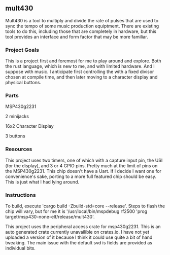 ## mult430

Mult430 is a tool to multiply and divide the rate of pulses that are used to sync the tempo of some music production equiptment. There are existing tools to do this, including those that are completely in hardware, but this tool provides an interface and form factor that may be more familiar.

### Project Goals

This is a project first and foremost for me to play around and explore. Both the rust language, which is new to me, and with limited hardware. And I suppose with music. I anticipate first controlling the with a fixed divisor chosen at compile time, and then later moving to a character display and physical buttons.

### Parts

MSP430g2231

2 minijacks

16x2 Character Display

3 buttons

### Resources

This project uses two timers, one of which with a capture input pin, the USI (for the display), and 3 or 4 GPIO pins. Pretty much at the limit of pins on the MSP430g2231. This chip doesn't have a Uart. If I decide I want one for convenience's sake, porting to a more full featured chip should be easy. This is just what I had lying around.

### Instructions

To build, execute 'cargo build -Zbuild-std=core --release'. Steps to flash the chip will vary, but for me it is '/usr/local/bin/mspdebug rf2500 'prog target/msp430-none-elf/release/mult430'.

This project uses the peripheral access crate for msp430g2231. This is an auto generated crate currently unavailible on crates.io. I have not yet uploaded a version of it because I think it could use quite a bit of hand tweaking. The main issue with the default svd is fields are provided as individual bits.
